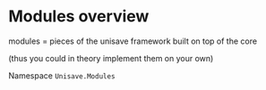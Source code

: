 # Modules overview

modules = pieces of the unisave framework built on top of the core

(thus you could in theory implement them on your own)

Namespace `Unisave.Modules`
